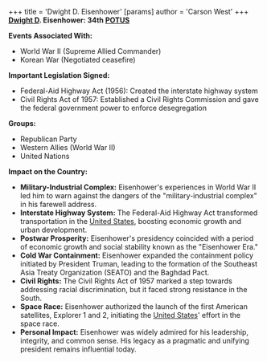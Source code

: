 +++
 title = 'Dwight D. Eisenhower'
[params]
	author = 'Carson West'
+++
**[Dwight D](./../dwight-d/). Eisenhower: 34th [POTUS](./../potus/)**

**Events Associated With:**

* World War II (Supreme Allied Commander)
* Korean War (Negotiated ceasefire)

**Important Legislation Signed:**

* Federal-Aid Highway Act (1956): Created the interstate highway system
* Civil Rights Act of 1957: Established a Civil Rights Commission and gave the federal government power to enforce desegregation

**Groups:**

* Republican Party
* Western Allies (World War II)
* United Nations

**Impact on the Country:**

* **Military-Industrial Complex:** Eisenhower's experiences in World War II led him to warn against the dangers of the "military-industrial complex" in his farewell address.
* **Interstate Highway System:** The Federal-Aid Highway Act transformed transportation in the [United States](./../united-states/), boosting economic growth and urban development.
* **Postwar Prosperity:** Eisenhower's presidency coincided with a period of economic growth and social stability known as the "Eisenhower Era."
* **Cold War Containment:** Eisenhower expanded the containment policy initiated by President Truman, leading to the formation of the Southeast Asia Treaty Organization (SEATO) and the Baghdad Pact.
* **Civil Rights:** The Civil Rights Act of 1957 marked a step towards addressing racial discrimination, but it faced strong resistance in the South.
* **Space Race:** Eisenhower authorized the launch of the first American satellites, Explorer 1 and 2, initiating the [United States](./../united-states/)' effort in the space race.
* **Personal Impact:** Eisenhower was widely admired for his leadership, integrity, and common sense. His legacy as a pragmatic and unifying president remains influential today.